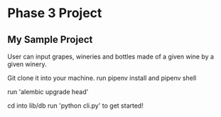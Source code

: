 # Phase 3 Project

## My Sample Project

User can input grapes, wineries and bottles made of a given wine by a given winery.

Git clone it into your machine. 
run pipenv install and pipenv shell

run 'alembic upgrade head'

cd into lib/db
run 'python cli.py' to get started!